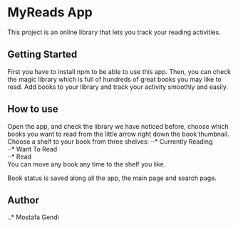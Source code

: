 # MyReads App

This project is an online library that lets you track your reading activities.

## Getting Started

First you have to install npm to be able to use this app. Then, you can check the magic library which is full of hundreds of great books you may like to read. Add books to your library and track your activity smoothly and easily.

## How to use

Open the app, and check the library we have noticed before, choose which books you want to read from the little arrow right down the book thumbnail. Choose a shelf to your book from three shelves:
⋅⋅* Currently Reading  
⋅⋅* Want To Read  
⋅⋅* Read  
You can move any book any time to the shelf you like.

Book status is saved along all the app, the main page and search page.

## Author

..* Mostafa Gendi

